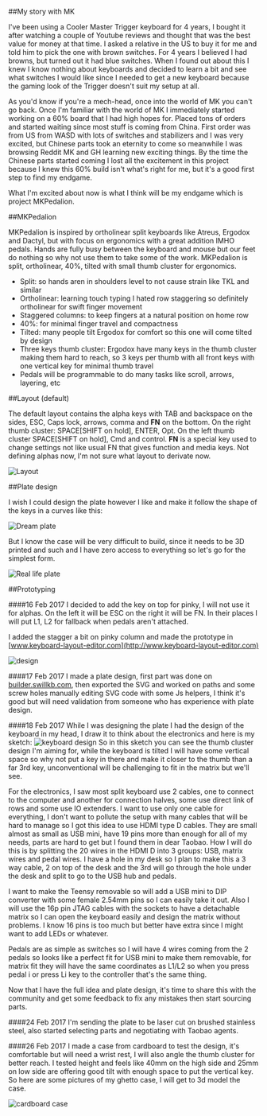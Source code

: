 ##My story with MK

I've been using a Cooler Master Trigger keyboard for 4 years, I bought it after watching a couple of Youtube reviews and thought that was the best value for money at that time. I asked a relative in the US to buy it for me and told him to pick the one with brown switches. For 4 years I believed I had browns, but turned out it had blue switches. When I found out about this I knew I know nothing about keyboards and decided to learn a bit and see what switches I would like since I needed to get a new keyboard because the gaming look of the Trigger doesn't suit my setup at all.

As you'd know if you're a mech-head, once into the world of MK you can't go back. Once I'm familiar with the world of MK I immediately started working on a 60% board that I had high hopes for. Placed tons of orders and started waiting since most stuff is coming from China. First order was from US from WASD with lots of switches and stabilizers and I was very excited, but Chinese parts took an eternity to come so meanwhile I was browsing Reddit MK and GH learning new exciting things. By the time the Chinese parts started coming I lost all the excitement in this project because I knew this 60% build isn't what's right for me, but it's a good first step to find my endgame.

What I'm excited about now is what I think will be my endgame which is project MKPedalion.


##MKPedalion

MKPedalion is inspired by ortholinear split keyboards like Atreus, Ergodox and Dactyl, but with focus on ergonomics with a great addition IMHO pedals. Hands are fully busy between the keyboard and mouse but our feet do nothing so why not use them to take some of the work. MKPedalion is split, ortholinear, 40%, tilted with small thumb cluster for ergonomics.

- Split: so hands aren in shoulders level to not cause strain like TKL and similar
- Ortholinear: learning touch typing I hated row staggering so definitely ortholinear for swift finger movement
- Staggered columns: to keep fingers at a natural position on home row
- 40%: for minimal finger travel and compactness
- Tilted: many people tilt Ergodox for comfort so this one will come tilted by design
- Three keys thumb cluster: Ergodox have many keys in the thumb cluster making them hard to reach, so 3 keys per thumb with all front keys with one vertical key for minimal thumb travel
- Pedals will be programmable to do many tasks like scroll, arrows, layering, etc

##Layout (default)

The default layout contains the alpha keys with TAB and backspace on the sides, ESC, Caps lock, arrows, comma and **FN** on the bottom. On the right thumb cluster: SPACE[SHIFT on hold], ENTER, Opt. On the left thumb cluster SPACE[SHIFT on hold], Cmd and control.
**FN** is a special key used to change settings not like usual FN that gives function and media keys.
Not defining alphas now, I'm not sure what layout to derivate now.


![Layout](Layout.jpg)

##Plate design

I wish I could design the plate however I like and make it follow the shape of the keys in a curves like this:

![Dream plate](DreamPlate.png)

But I know the case will be very difficult to build, since it needs to be 3D printed and such and I have zero access to everything so let's go for the simplest form.

![Real life plate](RealLifePlate.png)

##Prototyping

####16 Feb 2017
I decided to add the key on top for pinky, I will not use it for alphas. On the left it will be ESC on the right it will be FN. In their places I will put L1, L2 for fallback when pedals aren't attached.

I added the stagger a bit on pinky column and made the prototype in [www.keyboard-layout-editor.com](http://www.keyboard-layout-editor.com)

![design](keyboard-layout.png)

####17 Feb 2017
I made a plate design, first part was done on [builder.swillkb.com](http://builder.swillkb.com/), then exported the SVG and worked on paths and some screw holes manually editing SVG code with some Js helpers, I think it's good but will need validation from someone who has experience with plate design.

####18 Feb 2017
While I was designing the plate I had the design of the keyboard in my head, I draw it to think about the electronics and here is my sketch:
![keyboard design](keyboard-design.jpg)
So in this sketch you can see the thumb cluster design I'm aiming for, while the keyboard is tilted I will have some vertical space so why not put a key in there and make it closer to the thumb than a far 3rd key, unconventional will be challenging to fit in the matrix but we'll see.

For the electronics, I saw most split keyboard use 2 cables, one to connect to the computer and another for connection halves, some use direct link of rows and some use IO extenders. I want to use only one cable for everything, I don't want to pollute the setup with many cables that will be hard to manage so I got this idea to use HDMI type D cables. They are small almost as small as USB mini, have 19 pins more than enough for all of my needs, parts are hard to get but I found them in dear Taobao. How I will do this is by splitting the 20 wires in the HDMI D into 3 groups: USB, matrix wires and pedal wires. I have a hole in my desk so I plan to make this a 3 way cable, 2 on top of the desk and the 3rd will go through the hole under the desk and split to go to the USB hub and pedals.

I want to make the Teensy removable so will add a USB mini to DIP converter with some female 2.54mm pins so I can easily take it out. Also I will use the 16p pin JTAG cables with the sockets to have a detachable matrix so I can open the keyboard easily and design the matrix without problems. I know 16 pins is too much but better have extra since I might want to add LEDs or whatever.

Pedals are as simple as switches so I will have 4 wires coming from the 2 pedals so looks like a perfect fit for USB mini to make them removable, for matrix fit they will have the same coordinates as L1/L2 so when you press pedal i or press Li key to the controller that's the same thing.

Now that I have the full idea and plate design, it's time to share this with the community and get some feedback to fix any mistakes then start sourcing parts.

####24 Feb 2017
I'm sending the plate to be laser cut on brushed stainless steel, also started selecting parts and negotiating with Taobao agents.


####26 Feb 2017
I made a case from cardboard to test the design, it's comfortable but will need a wrist rest, I will also angle the thumb cluster for better reach. I tested height and feels like 40mm on the high side and 25mm on low side are offering good tilt with enough space to put the vertical key. So here are some pictures of my ghetto case, I will get to 3d model the case.

![cardboard case](cardboard-case.jpg)
